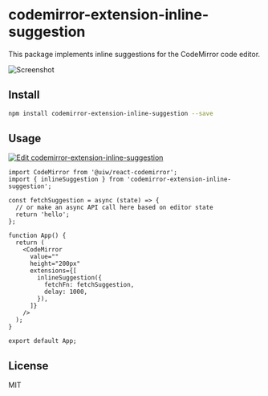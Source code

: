 # codemirror-extension-inline-suggestion

This package implements inline suggestions for the CodeMirror code editor.

![Screenshot](example.png)

## Install

```bash
npm install codemirror-extension-inline-suggestion --save
```

## Usage

[![Edit codemirror-extension-inline-suggestion](https://img.shields.io/badge/Open%20in-CodeSandbox-blue?logo=codesandbox)](https://codesandbox.io/s/codemirror-extension-inline-suggestion-m5o8lf?fontsize=10&hidenavigation=1&theme=dark)

```tsx
import CodeMirror from '@uiw/react-codemirror';
import { inlineSuggestion } from 'codemirror-extension-inline-suggestion';

const fetchSuggestion = async (state) => {
  // or make an async API call here based on editor state
  return 'hello';
};

function App() {
  return (
    <CodeMirror
      value=""
      height="200px"
      extensions={[
        inlineSuggestion({
          fetchFn: fetchSuggestion,
          delay: 1000,
        }),
      ]}
    />
  );
}

export default App;
```

## License

MIT
